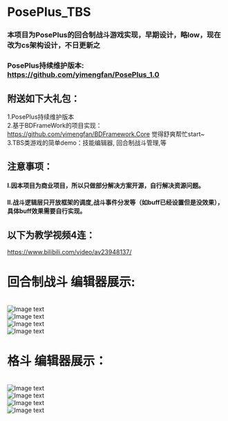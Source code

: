 # PosePlus_TBS
### 本项目为PosePlus的回合制战斗游戏实现，早期设计，略low，现在改为cs架构设计，不日更新之
### PosePlus持续维护版本: https://github.com/yimengfan/PosePlus_1.0
## 附送如下大礼包：  
1.PosePlus持续维护版本  
2.基于BDFrameWork的项目实现：https://github.com/yimengfan/BDFramework.Core  觉得舒爽帮忙start~  
3.TBS类游戏的简单demo：技能编辑器, 回合制战斗管理,等    
## 注意事项：
#### I.因本项目为商业项目，所以只做部分解决方案开源，自行解决资源问题。  
#### II.战斗逻辑层只开放框架的调度,战斗事件分发等（如buff已经设置但是没效果），具体buff效果需要自行实现。

## 以下为教学视频4连：
https://www.bilibili.com/video/av23948137/

# 回合制战斗 编辑器展示:
<br>![Image text](https://github.com/yimengfan/PosePlus_1.0/blob/master/img/tbs1.jpg)
<br>![Image text](https://github.com/yimengfan/PosePlus_1.0/blob/master/img/tbs2.jpg)
<br>![Image text](https://github.com/yimengfan/PosePlus_1.0/blob/master/img/tbs3.jpg)
<br>![Image text](https://github.com/yimengfan/PosePlus_1.0/blob/master/img/tbs4.jpg)

# 格斗 编辑器展示：
<br>![Image text](https://github.com/yimengfan/PosePlus_1.0/blob/master/img/ftg1.jpg)
<br>![Image text](https://github.com/yimengfan/PosePlus_1.0/blob/master/img/ftg2.jpg)
<br>![Image text](https://github.com/yimengfan/PosePlus_1.0/blob/master/img/ftg3.jpg)
<br>![Image text](https://github.com/yimengfan/PosePlus_1.0/blob/master/img/ftg4.jpg)

